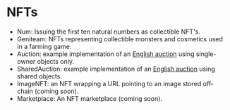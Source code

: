 # NFTs

* Num: Issuing the first ten natural numbers as collectible NFT's.
* Geniteam: NFTs representing collectible monsters and cosmetics used in a farming game.
* Auction: example implementation of an [English auction](https://en.wikipedia.org/wiki/English_auction) using single-owner objects only.
* SharedAuction: example implementation of an [English auction](https://en.wikipedia.org/wiki/English_auction) using shared objects.
* ImageNFT: an NFT wrapping a URL pointing to an image stored off-chain (coming soon).
* Marketplace: An NFT marketplace (coming soon).
